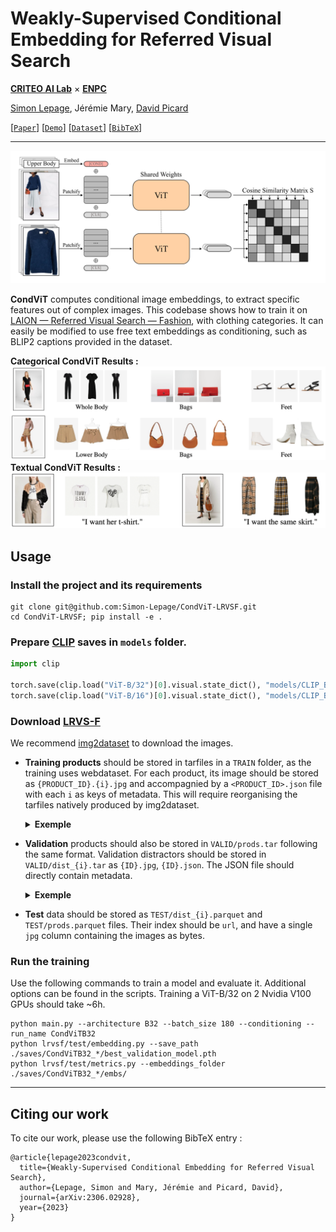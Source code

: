# Weakly-Supervised Conditional Embedding for Referred Visual Search

**[CRITEO AI Lab](https://ailab.criteo.com)** $\times$ **[ENPC](https://imagine-lab.enpc.fr)**

[Simon Lepage](https://simon-lepage.github.io), Jérémie Mary, [David Picard](https://davidpicard.github.io)

[[`Paper`](https://arxiv.org/abs/2306.02928)] 
[[`Demo`](https://huggingface.co/spaces/Slep/CondViT-LRVSF-Demo)] 
[[`Dataset`](https://huggingface.co/datasets/Slep/LAION-RVS-Fashion)] 
[[`BibTeX`](#citing-our-work)]

---

![Method](./assets/method.png?raw=true)

**CondViT** computes conditional image embeddings, to extract specific features out of complex images. This codebase shows how to train it on [LAION — Referred Visual Search — Fashion](https://huggingface.co/datasets/Slep/LAION-RVS-Fashion), with clothing categories. It can easily be modified to use free text embeddings as conditioning, such as BLIP2 captions provided in the dataset.

**Categorical CondViT Results :**
![Categorical Results](./assets/results.png?raw=true)
**Textual CondViT Results :**
![Textual Results](./assets/textual_results.png?raw=true)


## **Usage**

### **Install the project and its requirements**
```shell
git clone git@github.com:Simon-Lepage/CondViT-LRVSF.git
cd CondViT-LRVSF; pip install -e .
```

### **Prepare [CLIP](https://github.com/openai/CLIP) saves in `models` folder.**
```python
import clip 

torch.save(clip.load("ViT-B/32")[0].visual.state_dict(), "models/CLIP_B32_visual.pth")
torch.save(clip.load("ViT-B/16")[0].visual.state_dict(), "models/CLIP_B16_visual.pth")
```

### **Download [LRVS-F](https://huggingface.co/datasets/Slep/LAION-RVS-Fashion)**

 We recommend [img2dataset](https://github.com/rom1504/img2dataset) to download the images. 
- **Training products** should be stored in tarfiles in a `TRAIN` folder, as the training uses webdataset. For each product, its image should be stored as `{PRODUCT_ID}.{i}.jpg` and accompagnied by a `<PRODUCT_ID>.json` file with each `i` as keys of metadata. This will require reorganising the tarfiles natively produced by img2dataset.
    <details><summary><b>Exemple</b></summary>
        
    ```
    ...
    230537.0.jpg
    230537.1.jpg
    230537.json => {
        "0": {
            "URL": "https://img01.ztat.net/article/LE/22/2G/09/CQ/11/LE222G09C-Q11@6.jpg?imwidth=762",
            "TYPE": "COMPLEX",
            "SPLIT": "train",
            [...]
        },
        "1": {
            "URL": "https://img01.ztat.net/article/LE/22/2G/09/CQ/11/LE222G09C-Q11@10.jpg?imwidth=300&filter=packshot",
            "TYPE": "SIMPLE",
            "SPLIT": "train",
            "CATEGORY": "Lower Body",
            "blip2_caption1": "levi's black jean trousers - skinny fit",
            [ ... ]
        }
    }
    ...
    ```
    </details>

- **Validation** products should also be stored in `VALID/prods.tar` following the same format. Validation distractors should be stored in `VALID/dist_{i}.tar` as `{ID}.jpg`, `{ID}.json`. The JSON file should directly contain metadata.
    <details><summary><b>Exemple</b></summary>
        
    ```
    ...
    989760.jpg
    989760.json => {
        "URL": "https://img01.ztat.net/article/spp-media-p1/0dd705f32f9e4895810d291c76de5ea2/1661e4ee07f342dcb168fed3ab81e78e.jpg?imwidth=300&filter=packshot",
        "CATEGORY": "Lower Body",
        "SPLIT": "val_gallery"
        [...]
    }
    ...
    ```
    </details>
- **Test** data should be stored as `TEST/dist_{i}.parquet` and `TEST/prods.parquet` files. Their index should be `url`, and have a single `jpg` column containing the images as bytes.

### **Run the training**

Use the following commands to train a model and evaluate it. Additional options can be found in the scripts. Training a ViT-B/32 on 2 Nvidia V100 GPUs should take ~6h.

```shell
python main.py --architecture B32 --batch_size 180 --conditioning --run_name CondViTB32
python lrvsf/test/embedding.py --save_path ./saves/CondViTB32_*/best_validation_model.pth
python lrvsf/test/metrics.py --embeddings_folder ./saves/CondViTB32_*/embs/
```

---

## Citing our work

To cite our work, please use the following BibTeX entry : 
```
@article{lepage2023condvit,
  title={Weakly-Supervised Conditional Embedding for Referred Visual Search},
  author={Lepage, Simon and Mary, Jérémie and Picard, David},
  journal={arXiv:2306.02928},
  year={2023}
}
```
